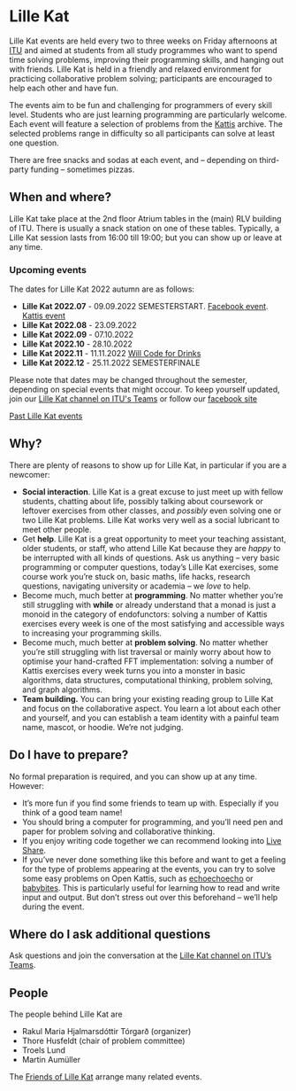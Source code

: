 # Lille Kat

Lille Kat events are held every two to three weeks on Friday afternoons at [ITU](http://www.itu.dk) and aimed at students from all study programmes who want to spend time solving problems, improving their programming skills, and hanging out with friends. Lille Kat is held in a friendly and relaxed environment for practicing collaborative problem solving; 
participants are encouraged to help each other and have fun.

The events aim to be fun and challenging for programmers of every skill level.
Students who are just learning programming are particularly welcome.
Each event will feature a selection of problems from the [Kattis](https://open.kattis.com ) archive. The selected problems range in difficulty so all participants can solve at least one question.

There are free snacks and sodas at each event, and – depending on third-party funding – sometimes pizzas.

## When and where?

Lille Kat take place at the 2nd floor Atrium tables in the (main) RLV building of ITU.
There is usually a snack station on one of these tables.
Typically, a Lille Kat session lasts from 16:00 till 19:00; but you can show up or leave at any time.

### Upcoming events

The dates for Lille Kat 2022 autumn are as follows:
- **Lille Kat 2022.07** - 09.09.2022 SEMESTERSTART. [Facebook event](https://fb.me/e/1Qix3aNi2). [Kattis event](https://open.kattis.com/contests/h3zkgt)
- **Lille Kat 2022.08** - 23.09.2022
- **Lille Kat 2022.09** - 07.10.2022
- **Lille Kat 2022.10** - 28.10.2022
- **Lille Kat 2022.11** - 11.11.2022 [Will Code for Drinks](https://thorehusfeldt.github.io/wcfd/)
- **Lille Kat 2022.12** - 25.11.2022 SEMESTERFINALE

Please note that dates may be changed throughout the semester,
depending on special events that might occour. To keep yourself updated,
join our [Lille Kat channel on ITU's Teams](https://teams.microsoft.com/l/team/19%3a3f1ac4a2adf040f1892cfe2ec12006c1%40thread.tacv2/conversations?groupId=f8d37a29-5c53-44fd-b2c9-bed005d1aee9&tenantId=bea229b6-7a08-4086-b44c-71f57f716bdb) or follow our [facebook site](https://www.facebook.com/LilleKatITU)

[Past Lille Kat events](pastevents.md)

## Why?

There are plenty of reasons to show up for Lille Kat, in particular if you are a newcomer:

- **Social interaction**. Lille Kat is a great excuse to just meet up with fellow students, chatting about life, possibly talking about coursework or leftover exercises from other classes, and _possibly_ even solving one or two Lille Kat problems.
Lille Kat works very well as a social lubricant to meet other people.
- Get **help**. Lille Kat is a great opportunity to meet your teaching assistant, older students, or staff, who attend Lille Kat because they are _happy_ to be interrupted with all kinds of questions. Ask us anything – very basic programming or computer questions, today’s Lille Kat exercises, some course work you’re stuck on, basic maths, life hacks, research questions, navigating university or academia – we _love_ to help.
- Become much, much better at **programming**. No matter whether you’re still struggling with **while** or already understand that a monad is just a monoid in the category of endofunctors: solving a number of Kattis exercises every week is one of the most satisfying and accessible ways to increasing your programming skills.
- Become much, much better at **problem solving**. No matter whether you’re still struggling with list traversal or mainly worry about how to optimise your hand-crafted FFT implementation: solving a number of Kattis exercises every week turns you into a monster in basic algorithms, data structures, computational thinking, problem solving, and graph algorithms.
- **Team building.** You can bring your existing reading group to Lille Kat and focus on the collaborative aspect. You learn a lot about each other and yourself, and you can establish a team identity with a painful team name, mascot, or hoodie. We’re not judging.

## Do I have to prepare?

No formal preparation is required, and you can show up at any time.
However:

- It’s more fun if you find some friends to team up with. Especially if you think of a good team name!
- You should bring a computer for programming, and you’ll need pen and paper for problem solving and collaborative thinking.
- If you enjoy writing code together we can recommend looking into [Live Share](https://visualstudio.microsoft.com/services/live-share/).
- If you’ve never done something like this before and want to get a feeling for the type of problems appearing at the events, you can try to solve some easy problems on Open Kattis, such as [echoechoecho](https://open.kattis.com/problems/echoechoecho) or [babybites](https://open.kattis.com/problems/babybites). This is particularly useful for learning how to read and write input and output. But don’t stress out over this beforehand – we’ll help during the event. 

## Where do I ask additional questions

Ask questions and join the conversation at the [Lille Kat channel on ITU’s Teams](https://teams.microsoft.com/l/team/19%3a3f1ac4a2adf040f1892cfe2ec12006c1%40thread.tacv2/conversations?groupId=f8d37a29-5c53-44fd-b2c9-bed005d1aee9&tenantId=bea229b6-7a08-4086-b44c-71f57f716bdb).

## People

The people behind Lille Kat are

- Rakul Maria Hjalmarsdóttir Tórgarð (organizer)
- Thore Husfeldt (chair of problem committee)
- Troels Lund
- Martin Aumüller

The [Friends of Lille Kat](/frolik.html) arrange many related events.
